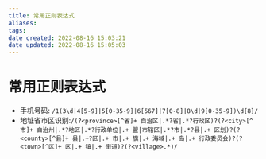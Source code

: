```yaml
---
title: 常用正则表达式
aliases: 
tags: 
date created: 2022-08-16 15:03:21
date updated: 2022-08-16 15:05:03
---
```


# 常用正则表达式

- 手机号码: `/1(3\d|4[5-9]|5[0-35-9]|6[567]|7[0-8]|8\d|9[0-35-9])\d{8}/`
- 地址省市区识别:`/(?<province>[^省]+ 自治区|.*?省|.*?行政区)?(?<city>[^市]+ 自治州|.*?地区|.*?行政单位|.+ 盟|市辖区|.*?市|.*?县|.+ 区划)?(?<county>[^县]+ 县|.+?区|.+ 市|.+ 旗|.+ 海域|.+ 岛|.+ 行政委员会)?(?<town>[^区]+ 区|.+ 镇|.+ 街道)?(?<village>.*)/`
